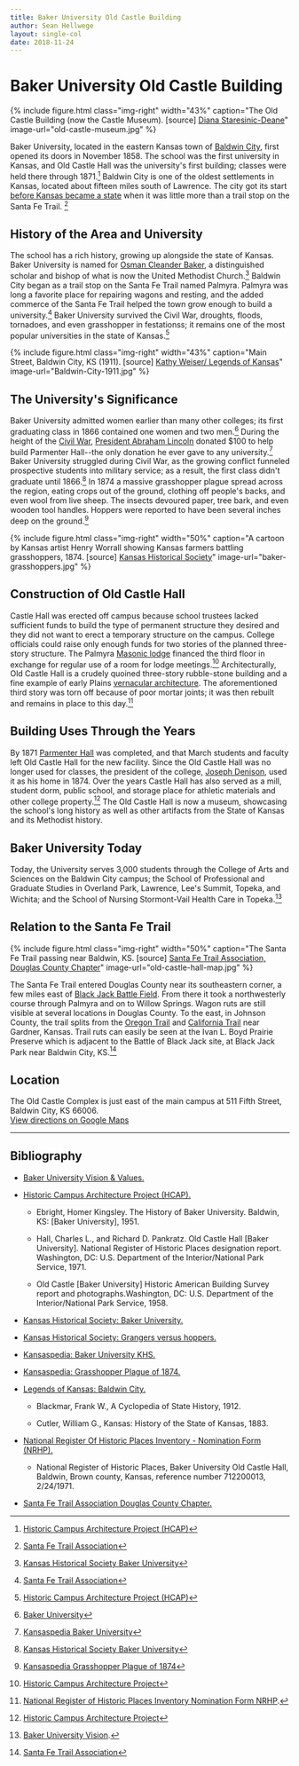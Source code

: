 ```yaml
---
title: Baker University Old Castle Building
author: Sean Hellwege
layout: single-col
date: 2018-11-24
---
```



# Baker University Old Castle Building 

{% include figure.html
  class="img-right"
  width="43%"
  caption="The Old Castle Building (now the Castle Museum). [source] [Diana Staresinic-Deane](https://dianastaresinicdeane.wordpress.com/2013/09/29/sunday-snapshot-old-castle-museum-at-baker-university/)"
  image-url="old-castle-museum.jpg"
%}

  Baker University, located in the eastern Kansas town of [Baldwin City](https://en.wikipedia.org/wiki/Baldwin_City,_Kansas), first opened its doors in November 1858. The school was the first university in Kansas, and Old Castle Hall was the university's first building; classes were held there through 1871.[^Historic-campus-architecture-project] Baldwin City is one of the oldest settlements in Kansas, located about fifteen miles south of Lawrence. The city got its start [before Kansas became a state](https://en.wikipedia.org/wiki/Kansas_Territory) when it was little more than a trail stop on the Santa Fe Trail. [^Santa-Fe-Trail-Association]
  
[^Historic-campus-architecture-project]:[Historic Campus Architecture Project (HCAP)](http://hcap.artstor.org/cgi-bin/library?a=d&d=p153)

[^Santa-Fe-Trail-Association]:[Santa Fe Trail Association](https://www.santafetrail.org/chapters/douglasco/index.html)
  
## History of the Area and University 
  
  The school has a rich history, growing up alongside the state of Kansas. Baker University is named for [Osman Cleander Baker](https://en.wikipedia.org/wiki/Osman_Cleander_Baker), a distinguished scholar and bishop of what is now the United Methodist Church.[^Kansas-Historical-Society-Baker-University]  Baldwin City began as a trail stop on the Santa Fe Trail named Palmyra. Palmyra was long a favorite place for repairing wagons and resting, and the added commerce of the Santa Fe Trail helped the town grow enough to build a university.[^Santa-Fe-Trail-Association-two] Baker University survived the Civil War, droughts, floods, tornadoes, and even grasshopper in festationss; it remains one of the most popular universities in the state of Kansas.[^Historic-campus-architecture-project-two]
  
  [^Kansas-Historical-Society-Baker-University]:[Kansas Historical Society Baker University](https://www.kshs.org/kansapedia/baker-university/17829)
  
  [^Santa-Fe-Trail-Association-two]:[Santa Fe Trail Association](https://www.santafetrail.org/chapters/douglasco/index.html)
  
  [^Historic-campus-architecture-project-two]:[Historic Campus Architecture Project (HCAP)](http://hcap.artstor.org/cgi-bin/library?a=d&d=p153)

{% include figure.html
  class="img-right"
  width="43%"
  caption="Main Street, Baldwin City, KS (1911). [source] [Kathy Weiser/ Legends of Kansas](http://www.legendsofkansas.com/baldwincity.html)"
  image-url="Baldwin-City-1911.jpg"
%}
 
## The University's Significance

  Baker University admitted women earlier than many other colleges; its first graduating class in 1866 contained one women and two men.[^Baker-University] During the height of the [Civil War](https://en.wikipedia.org/wiki/American_Civil_War), [President Abraham Lincoln](https://en.wikipedia.org/wiki/Abraham_Lincoln) donated $100 to help build Parmenter Hall--the only donation he ever gave to any university.[^Kansaspedia-Baker-University-KHS] Baker University struggled during Civil War, as the growing conflict funneled prospective students into military service; as a result, the first class didn't graduate until 1866.[^Kansas-Historical-Society-Baker-University-two] In 1874 a massive grasshopper plague spread across the region, eating crops out of the ground, clothing off people's backs, and even wool from live sheep. The insects devoured paper, tree bark, and even wooden tool handles. Hoppers were reported to have been several inches deep on the ground.[^Kansaspedia-Grasshopper-Plague-of-1874]
  
  [^Baker-University]:[Baker University](https://www.bakeru.edu/about-baker-university/history-mission-vision/#support)
  
  [^Kansaspedia-Baker-University-KHS]:[Kansaspedia Baker University](https://www.kshs.org/kansapedia/baker-university/17829)
  
  [^Kansas-Historical-Society-Baker-University-two]:[Kansas Historical Society Baker University](https://www.kshs.org/kansapedia/baker-university/17829)
  
  [^Kansaspedia-Grasshopper-Plague-of-1874]:[Kansaspedia Grasshopper Plague of 1874](https://www.kshs.org/kansapedia/grasshopper-plague-of-1874/12070)
 
 {% include figure.html
  class="img-right"
  width="50%"
  caption="A cartoon by Kansas artist Henry Worrall showing Kansas farmers battling grasshoppers, 1874. [source] [Kansas Historical Society](https://www.kansasmemory.org/item/214827)"
  image-url="baker-grasshoppers.jpg"
%}
  	
 
## Construction of Old Castle Hall
 Castle Hall was erected off campus because school trustees lacked sufficient funds to build the type of permanent structure they desired and they did not want to erect a temporary structure on the campus. College officials could raise only enough funds for two stories of the planned three-story structure. The Palmyra [Masonic lodge](https://en.wikipedia.org/wiki/Masonic_lodge) financed the third floor in exchange for regular use of a room for lodge meetings.[^Historic-Campus-Architecture-Project-three] Architecturally, Old Castle Hall is a crudely quoined three-story rubble-stone building and a fine example of early Plains [vernacular architecture](https://www.britannica.com/technology/vernacular-architecture). The aforementioned third story was torn off because of poor mortar joints; it was then rebuilt and remains in place to this day.[^National-Register-of-Historic-Places-Inventory-Nomination-Form-NRHP]
 
 [^Historic-Campus-Architecture-Project-three]:[Historic Campus Architecture Project](http://hcap.artstor.org/cgi-bin/library?a=d&d=p153)
 
 [^National-Register-of-Historic-Places-Inventory-Nomination-Form-NRHP]:[National Register of Historic Places Inventory Nomination Form NRHP](https://npgallery.nps.gov/NRHP/GetAsset/NRHP/71000309_text). 


## Building Uses Through the Years
  By 1871 [Parmenter Hall](http://hcap.artstor.org/cgi-bin/library?a=d&d=p154) was completed, and that March students and faculty left Old Castle Hall for the new facility. Since the Old Castle Hall was no longer used for classes, the president of the college, [Joseph Denison](https://en.wikipedia.org/wiki/Joseph_Denison_(pastor)), used it as his home in 1874. Over the years Castle Hall has also served as a mill, student dorm, public school, and storage place for athletic materials and other college property.[^Historic-Campus-Architecture-Project-four] The Old Castle Hall is now a museum, showcasing the school's long history as well as other artifacts from the State of Kansas and its Methodist history.
  
  [^Historic-Campus-Architecture-Project-four]:[Historic Campus Architecture Project](http://hcap.artstor.org/cgi-bin/library?a=d&d=p153)

## Baker University Today 
 Today, the University serves 3,000 students through the College of Arts and Sciences on the Baldwin City campus; the School of Professional and Graduate Studies in Overland Park, Lawrence, Lee's Summit, Topeka, and Wichita; and the School of Nursing Stormont-Vail Health Care in Topeka.[^Baker-University-Vision]
 
[^Baker-University-Vision]:[Baker University Vision](https://www.bakeru.edu/about-baker-university/history-mission-vision/#support).

## Relation to the Santa Fe Trail 

 {% include figure.html
  class="img-right"
  width="50%"
  caption="The Santa Fe Trail passing near Baldwin, KS. [source] [Santa Fe Trail Association, Douglas County Chapter](https://www.santafetrail.org/chapters/douglasco/index.html)"
  image-url="old-castle-hall-map.jpg"
%}

  The Santa Fe Trail entered Douglas County near its southeastern corner, a few miles east of [Black Jack Battle Field](http://www.blackjackbattlefield.org). From there it took a northwesterly course through Palmyra and on to Willow Springs. Wagon ruts are still visible at several locations in Douglas County.  To the east, in Johnson County, the trail splits from the [Oregon Trail](https://www.nps.gov/oreg/index.htm) and [California Trail](https://www.nps.gov/nr/travel/american_latino_heritage/California_National_Historic_Trail.html) near Gardner, Kansas. Trail ruts can easily be seen at the Ivan L. Boyd Prairie Preserve which is adjacent to the Battle of Black Jack site, at Black Jack Park near Baldwin City, KS.[^Santa-Fe-Trail-Association-three]
  
 [^Santa-Fe-Trail-Association-three]:[Santa Fe Trail Association](https://www.santafetrail.org/chapters/douglasco/index.html)
 
## Location
The Old Castle Complex is just east of the main campus at 511 Fifth Street, Baldwin City, KS 66006.  
[View directions on Google Maps](https://www.google.com/maps/place/511+5th+St,+Baldwin+City,+KS+66006/@38.781069,-95.183852,16z/data=!4m5!3m4!1s0x87bf5b9d6032bb7d:0x9888c110bea551ad!8m2!3d38.7775023!4d-95.1848781?hl=en)
 
---   
   
## Bibliography 
* [Baker University Vision & Values.](https://www.bakeru.edu/about-baker-university/history-mission-vision/#support)

* [Historic Campus Architecture Project (HCAP).](http://hcap.artstor.org/cgi-bin/library?a=d&d=p153)

  * Ebright, Homer Kingsley. The History of Baker University. Baldwin, KS: [Baker University], 1951.

  * Hall, Charles L., and Richard D. Pankratz. Old Castle Hall [Baker University]. National Register of Historic Places designation
  report. Washington, DC: U.S. Department of the Interior/National Park Service, 1971.
  
  * Old Castle [Baker University] Historic American Building Survey report and photographs.Washington, DC: U.S. Department of the  Interior/National Park Service, 1958.

* [Kansas Historical Society: Baker University.](https://www.kshs.org/kansapedia/baker-university/17829)

* [Kansas Historical Society: Grangers versus hoppers.](https://www.kansasmemory.org/item/214827)

* [Kansaspedia: Baker University KHS.](https://www.kshs.org/kansapedia/baker-university/17829)

* [Kansaspedia: Grasshopper Plague of 1874.](https://www.kshs.org/kansapedia/grasshopper-plague-of-1874/12070)

* [Legends of Kansas: Baldwin City.](http://www.legendsofkansas.com/baldwincity.html)

  * Blackmar, Frank W., A Cyclopedia of State History, 1912.
  
  * Cutler, William G., Kansas: History of the State of Kansas, 1883. 

* [National Register Of Historic Places Inventory - Nomination Form (NRHP).](https://npgallery.nps.gov/NRHP/GetAsset/NRHP/71000309_text)

  * National Register of Historic Places, Baker University Old Castle Hall, Baldwin, Brown county, Kansas, reference number 712200013, 2/24/1971.

* [Santa Fe Trail Association Douglas County Chapter.](https://www.santafetrail.org/chapters/douglasco/index.html)





